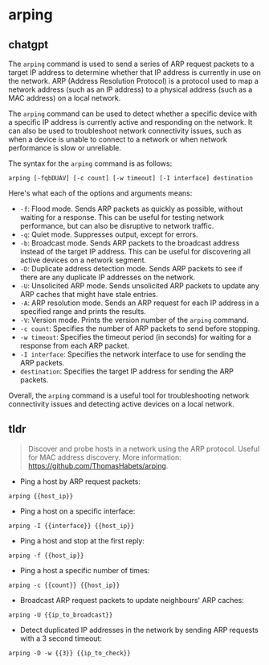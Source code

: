 # arping 
## chatgpt 
The `arping` command is used to send a series of ARP request packets to a target IP address to determine whether that IP address is currently in use on the network. ARP (Address Resolution Protocol) is a protocol used to map a network address (such as an IP address) to a physical address (such as a MAC address) on a local network.

The `arping` command can be used to detect whether a specific device with a specific IP address is currently active and responding on the network. It can also be used to troubleshoot network connectivity issues, such as when a device is unable to connect to a network or when network performance is slow or unreliable.

The syntax for the `arping` command is as follows:

```
arping [-fqbDUAV] [-c count] [-w timeout] [-I interface] destination
```

Here's what each of the options and arguments means:

- `-f`: Flood mode. Sends ARP packets as quickly as possible, without waiting for a response. This can be useful for testing network performance, but can also be disruptive to network traffic.
- `-q`: Quiet mode. Suppresses output, except for errors.
- `-b`: Broadcast mode. Sends ARP packets to the broadcast address instead of the target IP address. This can be useful for discovering all active devices on a network segment.
- `-D`: Duplicate address detection mode. Sends ARP packets to see if there are any duplicate IP addresses on the network.
- `-U`: Unsolicited ARP mode. Sends unsolicited ARP packets to update any ARP caches that might have stale entries.
- `-A`: ARP resolution mode. Sends an ARP request for each IP address in a specified range and prints the results.
- `-V`: Version mode. Prints the version number of the `arping` command.
- `-c count`: Specifies the number of ARP packets to send before stopping.
- `-w timeout`: Specifies the timeout period (in seconds) for waiting for a response from each ARP packet.
- `-I interface`: Specifies the network interface to use for sending the ARP packets.
- `destination`: Specifies the target IP address for sending the ARP packets.

Overall, the `arping` command is a useful tool for troubleshooting network connectivity issues and detecting active devices on a local network. 

## tldr 
 
> Discover and probe hosts in a network using the ARP protocol.
> Useful for MAC address discovery.
> More information: <https://github.com/ThomasHabets/arping>.

- Ping a host by ARP request packets:

`arping {{host_ip}}`

- Ping a host on a specific interface:

`arping -I {{interface}} {{host_ip}}`

- Ping a host and stop at the first reply:

`arping -f {{host_ip}}`

- Ping a host a specific number of times:

`arping -c {{count}} {{host_ip}}`

- Broadcast ARP request packets to update neighbours' ARP caches:

`arping -U {{ip_to_broadcast}}`

- Detect duplicated IP addresses in the network by sending ARP requests with a 3 second timeout:

`arping -D -w {{3}} {{ip_to_check}}`
